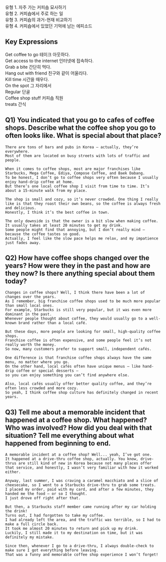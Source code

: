 유형 1. 자주 가는 커피숍 묘사하기  
유형 2. 커피숍에서 주로 하는 일  
유형 3. 커피숍의 과거-현재 비교하기  
유형 4. 커피숍에서 있었던 기억에 남는 에피소드  
## Key Expressions  
Get coffee to go 테이크 아웃하다.  
Get access to the internet  인터넷에 접속하다.  
Grab a bite 간단히 먹다.  
Hang out with friend 친구와 같이 어울리다.  
Kill time 시간을 때우다.  
On the spot 그 자리에서  
Regular 단골  
Coffee shop stuff 커피숍 직원  
treats 간식  
## Q1) You indicated that you go to cafes of coffee shops. Describe what the coffee shop you go to often looks like. What is special about that place?  
```
There are tons of bars and pubs in Korea — actually, they’re everywhere.
Most of them are located on busy streets with lots of traffic and people.

When it comes to coffee shops, most are major franchises like Starbucks, Mega Coffee, Ediya, Compose Coffee, and Baek Dabang.
To be honest, I don’t go to coffee shops very often because I usually enjoy hand-drip coffee at home.
But there’s one local coffee shop I visit from time to time. It’s about a 15-minute walk from my place.

The shop is small and cozy, so it’s never crowded. One thing I really like is that they roast their own beans, so the coffee is always fresh and delicious.
Honestly, I think it’s the best coffee in town.

The only downside is that the owner is a bit slow when making coffee.
It usually takes at least 20 minutes to get my drink.
Some people might find that annoying, but I don’t really mind — because the coffee tastes so good.
Actually, I feel like the slow pace helps me relax, and my impatience just fades away.
```
## Q2) How have coffee shops changed over the years? How were they in the past and how are they now? Is there anything special about them today?  
```
Changes in coffee shops? Well, I think there have been a lot of changes over the years.
As I remember, big franchise coffee shops used to be much more popular than small local ones.
For example, Starbucks is still very popular, but it was even more dominant in the past.
Whenever people thought about coffee, they would usually go to a well-known brand rather than a local café.

But these days, more people are looking for small, high-quality coffee shops.
Franchise coffee is often expensive, and some people feel it’s not really worth the money.
So now, many customers prefer to support small, independent cafés.

One difference is that franchise coffee shops always have the same menu, no matter where you go.
On the other hand, local cafés often have unique menus — like hand-drip coffee or special desserts —
so you can enjoy something you can’t find anywhere else.

Also, local cafés usually offer better quality coffee, and they’re often less crowded and more cozy.
So yeah, I think coffee shop culture has definitely changed in recent years.
```
## Q3) Tell me about a memorable incident that happened at a coffee shop. What happened? Who was involved? How did you deal with that situation? Tell me everything about what happened from beginning to end.  
```
A memorable incident at a coffee shop? Well... yeah, I’ve got one.
It happened at a drive-thru coffee shop, actually. You know, drive-thrus are still kind of new in Korea because not many places offer that service, and honestly, I wasn’t very familiar with how it worked either.

Anyway, last summer, I was craving a caramel macchiato and a slice of cheesecake, so I went to a Starbucks drive-thru to grab some treats.
I placed my order, paid with my card, and after a few minutes, they handed me the food — or so I thought.
I just drove off right after that.

But then, a Starbucks staff member came running after my car holding the drink!
Turns out, I had forgotten to take my coffee.
I had already left the area, and the traffic was terrible, so I had to make a full circle back.
It took me almost 20 minutes to return and pick up my drink.
Luckily, I still made it to my destination on time, but it was definitely my mistake.

Since then, whenever I go to a drive-thru, I always double-check to make sure I got everything before leaving.
That was a funny and memorable coffee shop experience I won’t forget!
```
